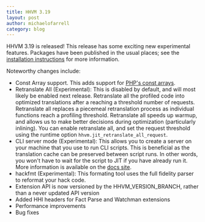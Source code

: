 ```yaml
---
title: HHVM 3.19
layout: post
author: michaelofarrell
category: blog
---
```


HHVM 3.19 is released!  This release has some exciting new experimental
features.  Packages have been published in the usual places; see the
[installation
instructions](https://docs.hhvm.com/hhvm/installation/introduction) for more
information.

<!--truncate-->

Noteworthy changes include:

* Const Array support.  This adds support for [PHP's const
  arrays](http://php.net/manual/en/migration70.new-features.php#migration70.new-features.define-array).
* Retranslate All (Experimental): This is disabled by default, and will most
  likely be enabled next release.  Retranslate all the profiled code into
  optimized translations after a reaching a threshold number of requests.
  Retranslate all replaces a piecemeal retranslation process as individual
  functions reach a profiling threshold.  Retranslate all speeds up warmup, and
  allows us to make better decisions during optimization (particularly
  inlining).  You can enable retranslate all, and set the request threshold
  using the runtime option `hhvm.jit_retranslate_all_request`.
* CLI server mode (Experimental): This allows you to create a server on your
  machine that you use to run CLI scripts.  This is beneficial as the
  translation cache can be preserved between script runs.  In other words, you
  won't have to wait for the script to JIT if you have already run it.  More
  information is available on the [docs site](https://docs.hhvm.com/hhvm/advanced-usage/CLI-server).
* hackfmt (Experimental):  This formating tool uses the full fidelity parser to
  reformat your hack code.
* Extension API is now versioned by the HHVM_VERSION_BRANCH, rather than a never
  updated API version
* Added HHI headers for Fact Parse and Watchman extensions
* Performance improvements
* Bug fixes
